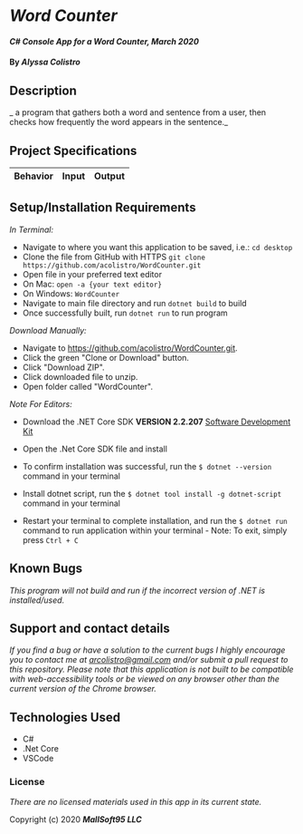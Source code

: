# _Word Counter_

#### _C# Console App for a Word Counter, March 2020_

#### By _**Alyssa Colistro**_

## Description

_ a program that gathers both a word and sentence from a user, then checks how frequently the word appears in the sentence._

## Project Specifications

| Behavior | Input | Output |
|---|:---:|:---:|



## Setup/Installation Requirements

_In Terminal:_

* Navigate to where you want this application to be saved, i.e.:
```cd desktop```
* Clone the file from GitHub with HTTPS
```git clone https://github.com/acolistro/WordCounter.git ```
* Open file in your preferred text editor
* On Mac: ```open -a {your text editor} ```
* On Windows: ```WordCounter```
* Navigate to main file directory and run ```dotnet build``` to build
* Once successfully built, run ```dotnet run``` to run program

_Download Manually:_

* Navigate to https://github.com/acolistro/WordCounter.git.
* Click the green "Clone or Download" button.
* Click "Download ZIP".
* Click downloaded file to unzip.
* Open folder called "WordCounter".


_Note For Editors:_ 
* Download the .NET Core SDK **VERSION 2.2.207** [Software Development Kit](https://dotnet.microsoft.com/download)
* Open the .Net Core SDK file and install
* To confirm installation was successful, run the ```$ dotnet --version``` command in your terminal

* Install dotnet script, run the ```$ dotnet tool install -g dotnet-script``` command in your terminal
* Restart your terminal to complete installation, and run the ```$ dotnet run``` command to run application within your terminal - Note: To exit, simply press ```Ctrl + C```
## Known Bugs

_This program will not build and run if the incorrect version of .NET is installed/used._

## Support and contact details

_If you find a bug or have a solution to the current bugs I highly encourage you to contact me at arcolistro@gmail.com and/or submit a pull request to this repository. Please note that this application is not built to be compatible with web-accessibility tools or be viewed on any browser other than the current version of the Chrome browser._

## Technologies Used

* C#
* .Net Core
* VSCode

### License

*There are no licensed materials used in this app in its current state.*

Copyright (c) 2020 **_MallSoft95 LLC_**